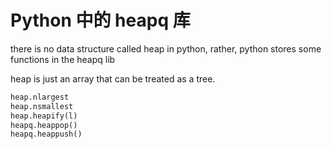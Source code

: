 # Python 中的 heapq 库

<!--
ID: 24851f0a-b7c5-4822-b6d8-33e13a7e0e96
Status: draft
Date: 2018-06-22T09:01:00
Modified: 2020-05-16T11:12:36
wp_id: 677
-->

there is no data structure called heap in python, rather, python stores some functions in the heapq lib

heap is just an array that can be treated as a tree.

```py
heap.nlargest
heap.nsmallest
heap.heapify(l)
heapq.heappop()
heapq.heappush()
```